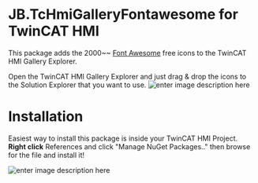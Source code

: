 ﻿# JB.TcHmiGalleryFontawesome for TwinCAT HMI

This package adds the 2000~~ [Font Awesome](https://fontawesome.com/) free icons to the TwinCAT HMI Gallery Explorer. 


Open the TwinCAT HMI Gallery Explorer and just drag & drop the icons to the Solution Explorer that you want to use. 
![enter image description here](https://user-images.githubusercontent.com/75740551/187876139-8e6f36c5-9866-4228-b38a-0f7485dc9043.png)


# Installation
Easiest way to install this package is inside your TwinCAT HMI Project. 
**Right click** References and click "Manage NuGet Packages.." then browse for the file and install it! 

![enter image description here](https://user-images.githubusercontent.com/75740551/101645035-32cef100-3a36-11eb-88f4-eeaccd3366d6.png)

